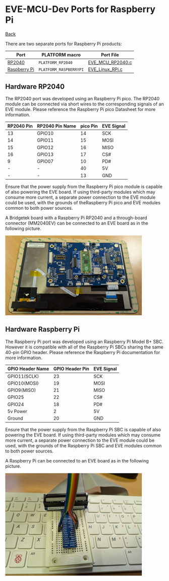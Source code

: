 # EVE-MCU-Dev Ports for Raspberry Pi

[Back](../README.md)

There are two separate ports for Raspberry Pi products:

| Port | PLATFORM macro | Port File |
| --- | --- | --- |
| [RP2040](#hardware-rp2040) | `PLATFORM_RP2040` | [EVE_MCU_RP2040.c](EVE_MCU_RP2040.c) |
| [Raspberry Pi](#hardware-raspberry-pi) | `PLATFORM_RASPBERRYPI` | [EVE_Linux_RPi.c](EVE_Linux_RPi.c) |

## Hardware RP2040

The RP2040 port was developed using an Raspberry Pi pico. The RP2040 module can be connected via short wires to the corresponding signals of an EVE module. Please reference the Raspberry Pi pico Datasheet for more information.

| RP2040 Pin| RP2040 Pin Name | pico Pin | EVE Signal |
| --- | --- | --- | --- |
| 13 | GPIO10 | 14 | SCK |
| 14 | GPIO11 | 15 | MOSI |
| 15 | GPIO12 | 16 | MISO |
| 16 | GPIO13 | 17 | CS# |
| 9 | GPIO07 | 10 | PD# |
| - | - | 40 | 5V |
| - | - | 13 | GND |

Ensure that the power supply from the Raspberry Pi pico module is capable of also powering the EVE board. If using third-party modules which may consume more current, a separate power connection to the EVE module could be used, with the grounds of theRaspberry Pi pico and EVE modules common to both power sources.

A Bridgetek board with a Raspberry Pi RP2040 and a through-board connector (MM2040EV) can be connected to an EVE board as in the following picture.

![MM2040EV Wiring Picture](../../docs/mm2040ev.png)

## Hardware Raspberry Pi

The Raspberry Pi port was developed using an Raspberry Pi Model B+ SBC. However it is compatible with all of the Raspberry Pi SBCs sharing the same 40-pin GPIO header. Please reference the Raspberry Pi documentation for more information.

| GPIO Header Name | GPIO Header Pin | EVE Signal |
| --- | --- | --- |
| GPIO11(SCLK) | 23 | SCK |
| GPIO10(MOSI) | 19 | MOSI |
| GPIO9(MISO) | 21 | MISO |
| GPIO25 | 22 | CS# |
| GPIO24 | 18 | PD# |
| 5v Power | 2 | 5V |
| Ground | 20 | GND |

Ensure that the power supply from the Raspberry Pi SBC is capable of also powering the EVE board. If using third-party modules which may consume more current, a separate power connection to the EVE module could be used, with the grounds of the Raspberry Pi SBC and EVE modules common to both power sources.

A Raspberry Pi can be connected to an EVE board as in the following picture.

![Raspberry Pi Wiring Picture](../../docs/rpi400.png)